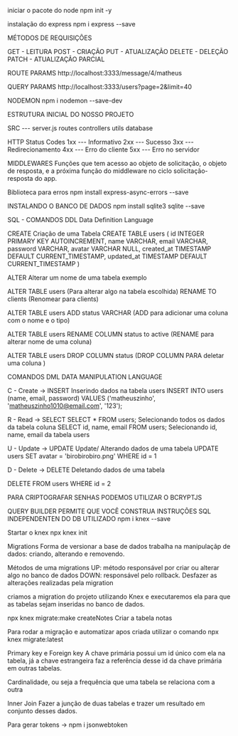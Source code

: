 iniciar o pacote do node
npm init -y

instalação do express
npm i express --save

MÉTODOS DE REQUISIÇÕES

GET - LEITURA
POST - CRIAÇÃO
PUT - ATUALIZAÇÃO
DELETE - DELEÇÃO
PATCH - ATUALIZAÇÃO PARCIAL

ROUTE PARAMS
http://localhost:3333/message/4/matheus

QUERY PARAMS
http://localhost:3333/users?page=2&limit=40

NODEMON
npm i nodemon --save-dev

ESTRUTURA INICIAL DO NOSSO PROJETO

SRC --- server.js
routes
controllers
utils
database

HTTP Status Codes
1xx --- Informativo
2xx --- Sucesso
3xx --- Redirecionamento
4xx --- Erro do cliente
5xx --- Erro no servidor

MIDDLEWARES
Funções que tem acesso ao objeto de solicitação, o objeto de resposta, e a próxima função do middleware no ciclo solicitação-resposta do app.

Biblioteca para erros
npm install express-async-errors --save

INSTALANDO O BANCO DE DADOS
npm install sqlite3 sqlite --save

SQL - COMANDOS DDL
Data Definition Language

CREATE
Criação de uma Tabela
CREATE TABLE users (
id INTEGER PRIMARY KEY AUTOINCREMENT,
name VARCHAR,
email VARCHAR,
password VARCHAR,
avatar VARCHAR NULL,
created_at TIMESTAMP DEFAULT CURRENT_TIMESTAMP,
updated_at TIMESTAMP DEFAULT CURRENT_TIMESTAMP
)

ALTER
Alterar um nome de uma tabela exemplo

ALTER TABLE users (Para alterar algo na tabela escolhida)
RENAME TO clients (Renomear para clients)

ALTER TABLE users
ADD status VARCHAR (ADD para adicionar uma coluna com o nome e o tipo)

ALTER TABLE users
RENAME COLUMN status to active (RENAME para alterar nome de uma coluna)

ALTER TABLE users
DROP COLUMN status (DROP COLUMN PARA deletar uma coluna )

COMANDOS DML
DATA MANIPULATION LANGUAGE

C - Create -> INSERT
Inserindo dados na tabela users
INSERT INTO users
(name, email, password)
VALUES
('matheuszinho', 'matheuszinho1010@email.com', '123');

R - Read -> SELECT
SELECT \* FROM users; Selecionando todos os dados da tabela coluna
SELECT id, name, email FROM users; Selecionando id, name, email da tabela users

U - Update -> UPDATE
Update/ Alterando dados de uma tabela
UPDATE users SET
avatar = 'birobirobiro.png'
WHERE id = 1

D - Delete -> DELETE
Deletando dados de uma tabela

DELETE FROM users
WHERE id = 2

PARA CRIPTOGRAFAR SENHAS PODEMOS UTILIZAR O BCRYPTJS

QUERY BUILDER
PERMITE QUE VOCÊ CONSTRUA INSTRUÇÕES SQL INDEPENDENTEN DO DB UTILIZADO
npm i knex --save

Startar o knex
npx knex init

Migrations
Forma de versionar a base de dados
trabalha na manipulaçãp de dados: criando, alterando e removendo.

Métodos de uma migrations
UP: método responsável por criar ou alterar algo no banco de dados
DOWN: responsável pelo rollback. Desfazer as alterações realizadas pela migration

criamos a migration do projeto utilizando Knex e executaremos ela para que as tabelas sejam inseridas no banco de dados.

npx knex migrate:make createNotes
Criar a tabela notas

Para rodar a migração e automatizar apos criada utilizar o comando npx knex migrate:latest

Primary key e Foreign key
A chave primária possui um id único com ela na tabela,
já a chave estrangeira faz a referência desse id da chave primária em outras tabelas.

Cardinalidade, ou seja a frequência que uma tabela se relaciona com a outra

Inner Join 
Fazer a junção de duas tabelas e trazer um resultado em conjunto desses dados.


Para gerar tokens -> npm i jsonwebtoken 

